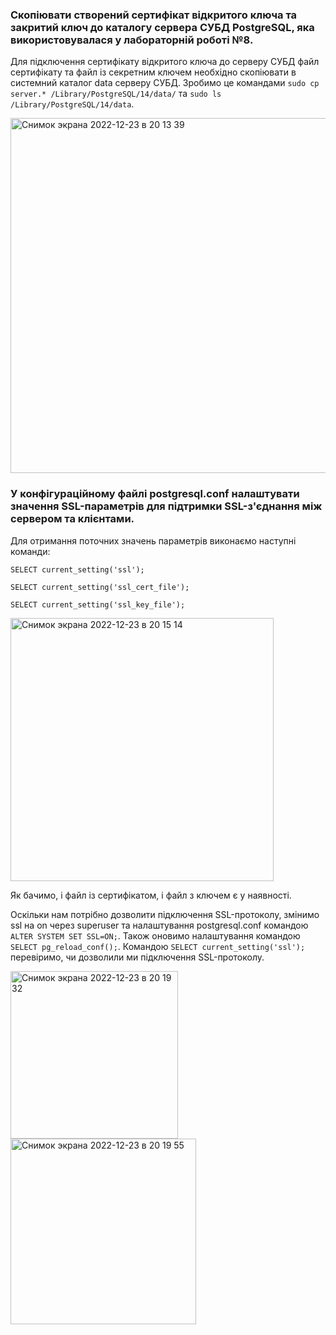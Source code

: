 ### Скопіювати створений сертифікат відкритого ключа та закритий ключ до каталогу сервера СУБД PostgreSQL, яка використовувалася у лабораторній роботі №8.

Для підключення сертифікату відкритого ключа до серверу СУБД файл сертифікату та файл із секретним ключем необхідно скопіювати в системний каталог data серверу СУБД.
Зробимо це командами `sudo cp server.* /Library/PostgreSQL/14/data/` та `sudo ls /Library/PostgreSQL/14/data`.

<img width="568" alt="Снимок экрана 2022-12-23 в 20 13 39" src="https://user-images.githubusercontent.com/46464830/209388947-40cbc4e6-f271-479f-bb08-937f614b572f.png">

### У конфігураційному файлі postgresql.conf налаштувати значення SSL-параметрів для підтримки SSL-з'єднання між сервером та клієнтами.

Для отримання поточних значень параметрів виконаємо наступні команди:

`SELECT current_setting('ssl');`

`SELECT current_setting('ssl_cert_file');`

`SELECT current_setting('ssl_key_file');`

<img width="421" alt="Снимок экрана 2022-12-23 в 20 15 14" src="https://user-images.githubusercontent.com/46464830/209389369-8a61ff03-5847-406d-a6b5-890307aaf434.png">

Як бачимо, і файл із сертифікатом, і файл з ключем є у наявності.

Оскільки нам потрібно дозволити підключення SSL-протоколу, змінимо ssl на on через superuser та налаштування postgresql.conf командою `ALTER SYSTEM SET SSL=ON;`. 
Також оновимо налаштування командою `SELECT pg_reload_conf();`. Командою `SELECT current_setting('ssl');` перевіримо, чи дозволили ми підключення SSL-протоколу.

<img width="268" alt="Снимок экрана 2022-12-23 в 20 19 32" src="https://user-images.githubusercontent.com/46464830/209390535-44a6bb84-4800-4b6e-b7e4-083f499dffb1.png">
<img width="297" alt="Снимок экрана 2022-12-23 в 20 19 55" src="https://user-images.githubusercontent.com/46464830/209390636-b27bceb3-09c7-4cd5-b534-a00104713154.png">


